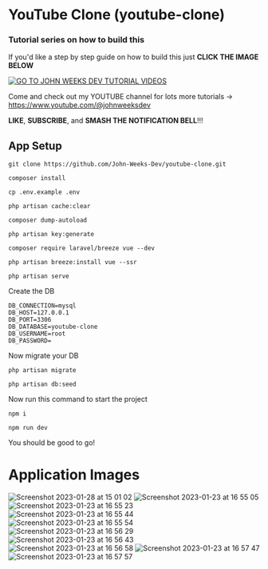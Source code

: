 # YouTube Clone (youtube-clone)

### Tutorial series on how to build this

If you'd like a step by step guide on how to build this just **CLICK THE IMAGE BELOW**

[![GO TO JOHN WEEKS DEV TUTORIAL VIDEOS](https://user-images.githubusercontent.com/108229029/220176298-fa25f75f-6025-4b05-83fd-ab0beca61cc5.png)](https://www.youtube.com/watch?v=o-hIuejQzAA)

Come and check out my YOUTUBE channel for lots more tutorials -> https://www.youtube.com/@johnweeksdev

**LIKE**, **SUBSCRIBE**, and **SMASH THE NOTIFICATION BELL**!!!

## App Setup

```
git clone https://github.com/John-Weeks-Dev/youtube-clone.git

composer install 

cp .env.example .env 

php artisan cache:clear 

composer dump-autoload 

php artisan key:generate

composer require laravel/breeze vue --dev

php artisan breeze:install vue --ssr

php artisan serve
```

Create the DB
```
DB_CONNECTION=mysql
DB_HOST=127.0.0.1
DB_PORT=3306
DB_DATABASE=youtube-clone
DB_USERNAME=root
DB_PASSWORD=
```
Now migrate your DB
```
php artisan migrate

php artisan db:seed
```

Now run this command to start the project 
```
npm i

npm run dev
```

You should be good to go!

# Application Images
![Screenshot 2023-01-28 at 15 01 02](https://user-images.githubusercontent.com/108229029/215254541-900cc6a9-027d-451a-bc7c-202b9daf0b0e.png)
![Screenshot 2023-01-23 at 16 55 05](https://user-images.githubusercontent.com/108229029/214011782-719ff6ca-5307-4942-8ea2-2919e728a904.png)
![Screenshot 2023-01-23 at 16 55 23](https://user-images.githubusercontent.com/108229029/214011851-c528db5f-20d4-416f-852f-6091db17d106.png)
![Screenshot 2023-01-23 at 16 55 44](https://user-images.githubusercontent.com/108229029/214011872-8beb26da-569d-4713-a9f1-ced2c4aa7ffa.png)
![Screenshot 2023-01-23 at 16 55 54](https://user-images.githubusercontent.com/108229029/214011886-31f0546c-d16d-4654-880e-a80cd49f6bdf.png)
![Screenshot 2023-01-23 at 16 56 29](https://user-images.githubusercontent.com/108229029/214011897-31b94863-5394-40da-9e58-738df1d366bb.png)
![Screenshot 2023-01-23 at 16 56 43](https://user-images.githubusercontent.com/108229029/214011917-4a64f552-c809-45dc-aacb-d3caeb1b82bc.png)
![Screenshot 2023-01-23 at 16 56 58](https://user-images.githubusercontent.com/108229029/214011922-a05680ed-f85e-4137-8d2d-ce5b26070ef5.png)
![Screenshot 2023-01-23 at 16 57 47](https://user-images.githubusercontent.com/108229029/214011959-08c523d7-cac7-41a1-890f-4eba1a343dff.png)
![Screenshot 2023-01-23 at 16 57 57](https://user-images.githubusercontent.com/108229029/214011979-546cedb5-45b8-43da-a6f6-50d64376768d.png)

